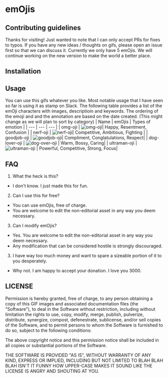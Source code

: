 # emOjis
## Contributing guidelines
Thanks for visiting! Just wanted to note that I can only accept PRs for fixes to typos.
If you have any new ideas / thoughts on gifs, please open an issue first so that we can discuss it. 
Currently we only have 5 emOjis. We will continue working on the new version to make the world a better place. 

## Installation

## Usage
You can use this gifs whatever you like. 
Most notable usage that I have seen so far is using it as stamp on Slack.
The following table provides a list of the emOji characters with images, descriptioin and keywords.
The ordering of the emoji and and the annotation are based on the date created. (This might change as we will plan to sort by category)
| Name | emOjis | Types of emotion |
| --- | --- | --- |
| omg-oji | ![omg-oji](https://user-images.githubusercontent.com/67302360/183232942-19a9f75a-ac42-41ad-bd68-0849d0e25b91.gif)| Happy, Resentment, Confusion |
| nerf-oji | ![nerf-oji](https://user-images.githubusercontent.com/67302360/183232968-3d5c3651-3a3c-40a9-afe4-605cc4350e6b.gif)| Competitive, Ambitious, Fighting | 
| goodjob-oji |  ![goodjob-oji](https://user-images.githubusercontent.com/67302360/183232982-6d9dd266-94d8-4fc4-b141-ab60dbe66b11.gif)| Compliment, Conglatulations, Respect|
| dog-lover-oji | ![dog-over-oji](https://user-images.githubusercontent.com/67302360/183232994-505121d9-788f-4ef7-8685-5c3ceb9a4e2a.gif) | Warm, Bossy, Caring|
| ultraman-oji | ![ultraman-oji](https://user-images.githubusercontent.com/67302360/183233347-37c202fc-10a3-4efb-82b8-790e61c77ff2.gif) | Powerful, Competitive, Strong, Focus|



## FAQ
1) What the heck is this? 
 - I don't know. I just made this for fun.

2) Can I use this for free? 
 - You can use emOjis, free of charge. 
 - You are welcome to edit the non-editorial asset in any way you deem necessary.

3) Can I modify emOjis? 
 - Yes. You are welcome to edit the non-editorial asset in any way you deem necessary.
 - Any modification that can be considered hostile is strongly discouraged.

3) I have way too much money and want to spare a sizeable portion of it to you desperately.
 - Why not. I am happy to accept your donation. I love you 3000.

## LICENSE
Permission is hereby granted, free of charge, to any person obtaining a copy of this GIF images and associated documentation files (the "Software"), to deal in the Software without restriction, including without limitation the rights to use, copy, modify, merge, publish, pulverize, distribute, synergize, compost, defenestrate, sublicense, and/or sell copies of the Software, and to permit persons to whom the Software is furnished to do so, subject to the following conditions:

The above copyright notice and this permission notice shall be included in all copies or substantial portions of the Software.

THE SOFTWARE IS PROVIDED "AS IS", WITHOUT WARRANTY OF ANY KIND, EXPRESS OR IMPLIED, INCLUDING BUT NOT LIMITED TO BLAH BLAH BLAH ISN'T IT FUNNY HOW UPPER-CASE MAKES IT SOUND LIKE THE LICENSE IS ANGRY AND SHOUTING AT YOU.
